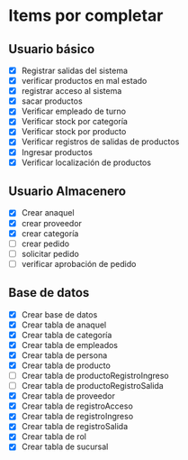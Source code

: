 # Items por completar
## Usuario básico
- [x] Registrar salidas del sistema
- [x] verificar productos en mal estado
- [x] registrar acceso al sistema
- [x] sacar productos
- [x] Verificar empleado de turno
- [x] Verificar stock por categoría
- [x] Verificar stock por producto
- [x] Verificar registros de salidas de productos
- [x] Ingresar productos
- [x] Verificar localización de productos

## Usuario Almacenero
- [x] Crear anaquel
- [x] crear proveedor
- [x] crear categoría
- [ ] crear pedido
- [ ] solicitar pedido
- [ ] verificar aprobación de pedido
## Base de datos
- [x] Crear base de datos
- [x] Crear tabla de anaquel
- [x] Crear tabla de categoría
- [x] Crear tabla de empleados
- [x] Crear tabla de persona
- [x] Crear tabla de producto
- [ ] Crear tabla de productoRegistroIngreso
- [ ] Crear tabla de productoRegistroSalida
- [x] Crear tabla de proveedor
- [x] Crear tabla de registroAcceso
- [x] Crear tabla de registroIngreso
- [x] Crear tabla de registroSalida
- [x] Crear tabla de rol
- [x] Crear tabla de sucursal